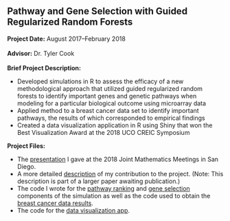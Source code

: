 ## Pathway and Gene Selection with Guided Regularized Random Forests

**Project Date:** August 2017&ndash;February 2018
<br><br>
**Advisor:** Dr. Tyler Cook
<br><br>
**Brief Project Description:** 

- Developed simulations in R to assess the efficacy of a new methodological approach that utilized guided regularized random forests to identify important genes and genetic pathways when modeling for a particular biological outcome using microarray data
- Applied method to a breast cancer data set to identify important pathways, the results of which corresponded to empirical findings
- Created a data visualization application in R using Shiny that won the Best Visualization Award at the 2018 UCO CREIC Symposium

**Project Files:** 

- The [presentation](/GENES/JMM2018_GRRF.pdf) I gave at the 2018 Joint Mathematics Meetings in San Diego. 
- A more detailed [description](/GENES/PathwayAnalysisPaper_Sections4&5.pdf) of my contribution to the project. (Note: This description is part of a larger paper awaiting publication.)
- The code I wrote for the [pathway ranking](https://github.com/danielbrumley90/danielbrumley90.github.io/blob/master/GENES/Pathways.R) and [gene selection](https://github.com/danielbrumley90/danielbrumley90.github.io/blob/master/GENES/Genes.R) components of the simulation as well as the code used to obtain the [breast cancer data results](https://github.com/danielbrumley90/danielbrumley90.github.io/blob/master/GENES/BreastCancer.R).
- The code for the [data visualization app](https://github.com/danielbrumley90/danielbrumley90.github.io/blob/master/GENES/app.R).
